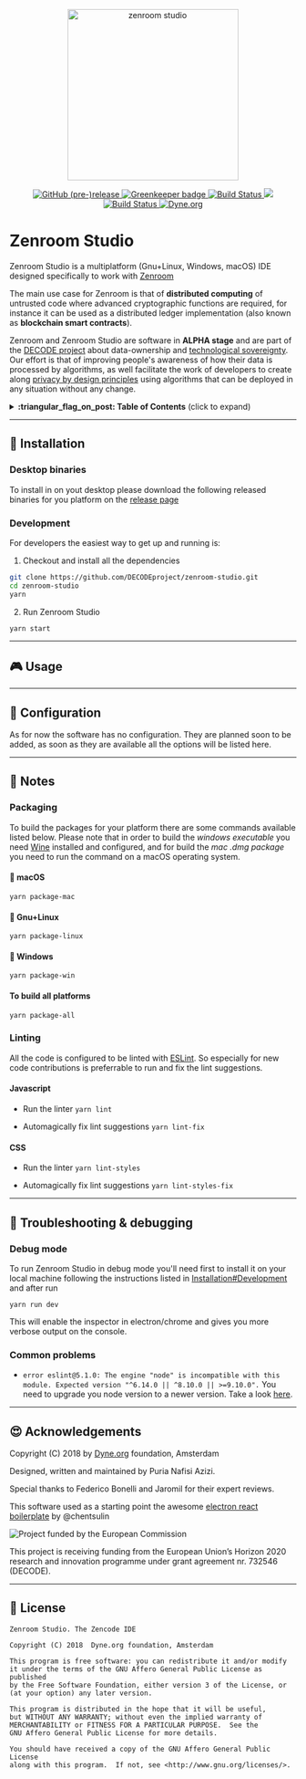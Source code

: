 <p align="center">
	<a href="https://zenroom.dyne.org">
		<img src="https://cdn.rawgit.com/DECODEproject/zenroom/develop/docs/logo/zenroom.svg" width="300" alt="zenroom studio">
	</a>
</p>

<p align="center">
  <a href="https://github.com/DECODEproject/zenroom-studio/releases/latest">
		<img src="https://img.shields.io/github/release/DECODEproject/zenroom-studio/all.svg"
			 alt="GitHub (pre-)release">
	</a>
  <a href="https://greenkeeper.io/">
		<img src="https://badges.greenkeeper.io/DECODEproject/zenroom-studio.svg"
			 alt="Greenkeeper badge">
	</a>
	<a href="https://travis-ci.org/DECODEproject/zenroom-studio">
		<img src="https://travis-ci.org/DECODEproject/zenroom-studio.svg?branch=master"
			 alt="Build Status">
	</a>
  <a href="https://app.fossa.io/projects/git%2Bgithub.com%2FDECODEproject%2Fzenroom-studio?ref=badge_shield" alt="FOSSA Status">
    <img src="https://app.fossa.io/api/projects/git%2Bgithub.com%2FDECODEproject%2Fzenroom-studio.svg?type=shield"/>
  </a>
  <a href="https://ci.appveyor.com/project/puria/zenroom-studio-02nrq">
		<img src="https://ci.appveyor.com/api/projects/status/kpd2m3ow42tns5vi?svg=true"
			 alt="Build Status">
	</a>
  <a href="https://dyne.org">
    <img src="https://img.shields.io/badge/%3C%2F%3E%20with%20%E2%9D%A4%20by-Dyne.org-blue.svg" alt="Dyne.org">
  </a>
</p>


# Zenroom Studio

Zenroom Studio is a multiplatform (Gnu+Linux, Windows, macOS) IDE designed specifically to work with [Zenroom](https://github.com/DECODEproject/zenroom)

The main use case for Zenroom is that of **distributed computing** of untrusted code where advanced cryptographic functions are required, for instance it can be used as a distributed ledger implementation (also known as **blockchain smart contracts**).

Zenroom and Zenroom Studio are software in **ALPHA stage** and are part of the [DECODE project](https://decodeproject.eu) about data-ownership and [technological sovereignty](https://www.youtube.com/watch?v=RvBRbwBm_nQ). Our effort is that of improving people's awareness of how their data is processed by algorithms, as well facilitate the work of developers to create along [privacy by design principles](https://decodeproject.eu/publications/privacy-design-strategies-decode-architecture) using algorithms that can be deployed in any situation without any change.

<details>
 <summary><strong>:triangular_flag_on_post: Table of Contents</strong> (click to expand)</summary>

* [Installation](#floppy_disk-installation)
* [Usage](#video_game-usage)
* [Configuration](#wrench-configuration)
* [Notes](#memo-notes)
* [Troubleshooting & debugging](#bug-troubleshooting--debugging)
* [Acknowledgements](#heart_eyes-acknowledgements)
* [License](#briefcase-license)
</details>

***
## :floppy_disk: Installation

### Desktop binaries

To install in on yout desktop please download the following released binaries for you platform on the [release page](https://github.com/DECODEproject/zenroom-studio/releases/latest)

### Development

For developers the easiest way to get up and running is:

1. Checkout and install all the dependencies

```bash
git clone https://github.com/DECODEproject/zenroom-studio.git
cd zenroom-studio
yarn
```

2. Run Zenroom Studio
```bash
yarn start
```

***
## :video_game: Usage

***
## :wrench: Configuration
As for now the software has no configuration. They are planned soon to be added, as soon as they are available all the options will be listed here.

***
## :memo: Notes

### Packaging
To build the packages for your platform there are some commands available listed below. Please note that in order to build the *windows executable* you need [Wine](https://www.winehq.org/) installed and configured, and for build the *mac .dmg package* you need to run the command on a macOS operating system.

#### :apple: macOS

`yarn package-mac`


#### :penguin: Gnu+Linux

`yarn package-linux`

#### :checkered_flag: Windows

`yarn package-win`

#### To build all platforms

`yarn package-all`


### Linting
All the code is configured to be linted with [ESLint](https://eslint.org/). So especially for new code contributions is preferrable to run and fix the lint suggestions.

#### Javascript
* Run the linter
`yarn lint`

* Automagically fix lint suggestions
`yarn lint-fix`

#### CSS
* Run the linter
`yarn lint-styles`

* Automagically fix lint suggestions
`yarn lint-styles-fix`


***
## :bug: Troubleshooting & debugging

### Debug mode
To run Zenroom Studio in debug mode you'll need first to install it on your local machine following the instructions listed in [Installation#Development](#development)
and after run

`yarn run dev`

This will enable the inspector in electron/chrome and gives you more verbose output on the console.

### Common problems
* `error eslint@5.1.0: The engine "node" is incompatible with this module. Expected version "^6.14.0 || ^8.10.0 || >=9.10.0".` 
You need to upgrade you node version to a newer version. Take a look [here](https://davidwalsh.name/upgrade-nodejs).

***
## :heart_eyes: Acknowledgements

Copyright (C) 2018 by [Dyne.org](https://www.dyne.org) foundation, Amsterdam

Designed, written and maintained by Puria Nafisi Azizi.

Special thanks to Federico Bonelli and Jaromil for their expert reviews.

This software used as a starting point the awesome [electron react boilerplate](https://github.com/chentsulin/electron-react-boilerplate) by @chentsulin

<img src="https://zenroom.dyne.org/img/ec_logo.png" class="pic" alt="Project funded by the European Commission">

This project is receiving funding from the European Union’s Horizon 2020 research and innovation programme under grant agreement nr. 732546 (DECODE).

***
## :briefcase: License

    Zenroom Studio. The Zencode IDE
    
    Copyright (C) 2018  Dyne.org foundation, Amsterdam

    This program is free software: you can redistribute it and/or modify
    it under the terms of the GNU Affero General Public License as published
    by the Free Software Foundation, either version 3 of the License, or
    (at your option) any later version.

    This program is distributed in the hope that it will be useful,
    but WITHOUT ANY WARRANTY; without even the implied warranty of
    MERCHANTABILITY or FITNESS FOR A PARTICULAR PURPOSE.  See the
    GNU Affero General Public License for more details.

    You should have received a copy of the GNU Affero General Public License
    along with this program.  If not, see <http://www.gnu.org/licenses/>.
